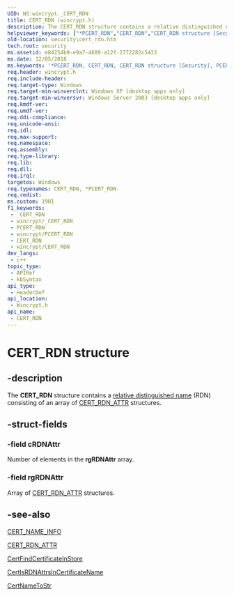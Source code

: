 ```yaml
---
UID: NS:wincrypt._CERT_RDN
title: CERT_RDN (wincrypt.h)
description: The CERT_RDN structure contains a relative distinguished name (RDN) consisting of an array of CERT_RDN_ATTR structures.
helpviewer_keywords: ["*PCERT_RDN","CERT_RDN","CERT_RDN structure [Security]","PCERT_RDN","PCERT_RDN structure pointer [Security]","_crypto2_cert_rdn","security.cert_rdn","wincrypt/CERT_RDN","wincrypt/PCERT_RDN"]
old-location: security\cert_rdn.htm
tech.root: security
ms.assetid: e84254b9-e9a7-4689-a12f-2772282c5433
ms.date: 12/05/2018
ms.keywords: '*PCERT_RDN, CERT_RDN, CERT_RDN structure [Security], PCERT_RDN, PCERT_RDN structure pointer [Security], _crypto2_cert_rdn, security.cert_rdn, wincrypt/CERT_RDN, wincrypt/PCERT_RDN'
req.header: wincrypt.h
req.include-header: 
req.target-type: Windows
req.target-min-winverclnt: Windows XP [desktop apps only]
req.target-min-winversvr: Windows Server 2003 [desktop apps only]
req.kmdf-ver: 
req.umdf-ver: 
req.ddi-compliance: 
req.unicode-ansi: 
req.idl: 
req.max-support: 
req.namespace: 
req.assembly: 
req.type-library: 
req.lib: 
req.dll: 
req.irql: 
targetos: Windows
req.typenames: CERT_RDN, *PCERT_RDN
req.redist: 
ms.custom: 19H1
f1_keywords:
 - _CERT_RDN
 - wincrypt/_CERT_RDN
 - PCERT_RDN
 - wincrypt/PCERT_RDN
 - CERT_RDN
 - wincrypt/CERT_RDN
dev_langs:
 - c++
topic_type:
 - APIRef
 - kbSyntax
api_type:
 - HeaderDef
api_location:
 - Wincrypt.h
api_name:
 - CERT_RDN
---
```


# CERT_RDN structure


## -description

The <b>CERT_RDN</b> structure contains a <a href="https://docs.microsoft.com/windows/desktop/SecGloss/r-gly">relative distinguished name</a> (RDN) consisting of an array of 
<a href="https://docs.microsoft.com/windows/desktop/api/wincrypt/ns-wincrypt-cert_rdn_attr">CERT_RDN_ATTR</a> structures.

## -struct-fields

### -field cRDNAttr

Number of elements in the <b>rgRDNAttr</b> array.

### -field rgRDNAttr

Array of 
<a href="https://docs.microsoft.com/windows/desktop/api/wincrypt/ns-wincrypt-cert_rdn_attr">CERT_RDN_ATTR</a> structures.

## -see-also

<a href="https://docs.microsoft.com/windows/desktop/api/wincrypt/ns-wincrypt-cert_name_info">CERT_NAME_INFO</a>



<a href="https://docs.microsoft.com/windows/desktop/api/wincrypt/ns-wincrypt-cert_rdn_attr">CERT_RDN_ATTR</a>



<a href="https://docs.microsoft.com/windows/desktop/api/wincrypt/nf-wincrypt-certfindcertificateinstore">CertFindCertificateInStore</a>



<a href="https://docs.microsoft.com/windows/desktop/api/wincrypt/nf-wincrypt-certisrdnattrsincertificatename">CertIsRDNAttrsInCertificateName</a>



<a href="https://docs.microsoft.com/windows/desktop/api/wincrypt/nf-wincrypt-certnametostra">CertNameToStr</a>


